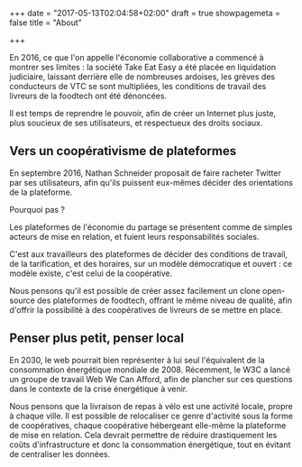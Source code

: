 +++
date = "2017-05-13T02:04:58+02:00"
draft = true
showpagemeta = false
title = "About"

+++

En 2016, ce que l'on appelle l'économie collaborative a commencé à montrer ses limites : la société Take Eat Easy a été placée en liquidation judiciaire, laissant derrière elle de nombreuses ardoises, les grèves des conducteurs de VTC se sont multipliées, les conditions de travail des livreurs de la foodtech ont été dénoncées.

Il est temps de reprendre le pouvoir, afin de créer un Internet plus juste, plus soucieux de ses utilisateurs, et respectueux des droits sociaux.

## Vers un coopérativisme de plateformes

En septembre 2016, Nathan Schneider proposait de faire racheter Twitter par ses utilisateurs, afin qu'ils puissent eux-mêmes décider des orientations de la plateforme.

Pourquoi pas ?

Les plateformes de l'économie du partage se présentent comme de simples acteurs de mise en relation, et fuient leurs responsabilités sociales.

C'est aux travailleurs des plateformes de décider des conditions de travail, de la tarification, et des horaires, sur un modèle démocratique et ouvert : ce modèle existe, c'est celui de la coopérative.

Nous pensons qu'il est possible de créer assez facilement un clone open-source des plateformes de foodtech, offrant le même niveau de qualité, afin d'offrir la possibilité à des coopératives de livreurs de se mettre en place.

## Penser plus petit, penser local

En 2030, le web pourrait bien représenter à lui seul l'équivalent de la consommation énergétique mondiale de 2008.
Récemment, le W3C a lancé un groupe de travail Web We Can Afford, afin de plancher sur ces questions dans le contexte de la crise énergétique à venir.

Nous pensons que la livraison de repas à vélo est une activité locale, propre à chaque ville.
Il est possible de relocaliser ce genre d'activité sous la forme de coopératives, chaque coopérative hébergeant elle-même la plateforme de mise en relation.
Cela devrait permettre de réduire drastiquement les coûts d'infrastructure et donc la consommation énergétique, tout en évitant de centraliser les données.
